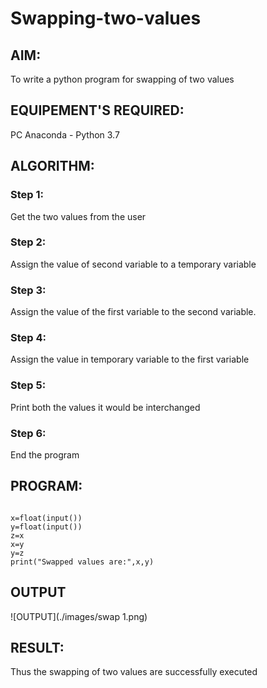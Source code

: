 # Swapping-two-values
## AIM:
To write a python program for swapping of two values
## EQUIPEMENT'S REQUIRED: 
PC
Anaconda - Python 3.7
## ALGORITHM: 
### Step 1:
Get the two values from the user
### Step 2: 
Assign the value of second variable to a temporary variable 
### Step 3: 
Assign the value of the first variable to the second variable.
### Step 4:  
Assign the value in temporary variable to the first variable
### Step 5: 
Print both the values it would be interchanged
### Step 6: 
End the program
## PROGRAM:
```

x=float(input())
y=float(input())
z=x
x=y
y=z
print("Swapped values are:",x,y)

```
## OUTPUT
![OUTPUT](./images/swap 1.png)


## RESULT:
Thus the swapping of two values are successfully executed



